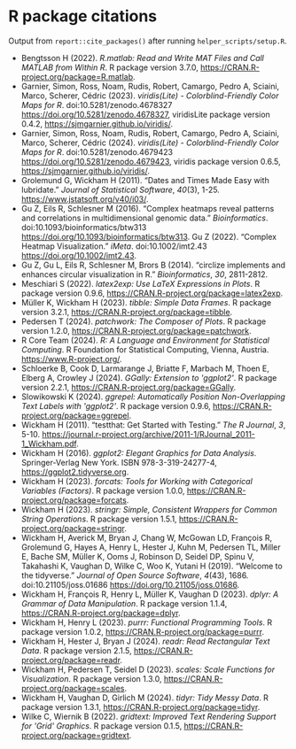 # R package citations

Output from `report::cite_packages()` after running `helper_scripts/setup.R`.

- Bengtsson H (2022). _R.matlab: Read and Write MAT Files and Call MATLAB from Within R_. R package version 3.7.0, <https://CRAN.R-project.org/package=R.matlab>.
- Garnier, Simon, Ross, Noam, Rudis, Robert, Camargo, Pedro A, Sciaini, Marco, Scherer, Cédric (2023). _viridis(Lite) - Colorblind-Friendly Color Maps for R_. doi:10.5281/zenodo.4678327 <https://doi.org/10.5281/zenodo.4678327>, viridisLite package version 0.4.2, <https://sjmgarnier.github.io/viridis/>.
- Garnier, Simon, Ross, Noam, Rudis, Robert, Camargo, Pedro A, Sciaini, Marco, Scherer, Cédric (2024). _viridis(Lite) - Colorblind-Friendly Color Maps for R_. doi:10.5281/zenodo.4679423 <https://doi.org/10.5281/zenodo.4679423>, viridis package version 0.6.5, <https://sjmgarnier.github.io/viridis/>.
- Grolemund G, Wickham H (2011). “Dates and Times Made Easy with lubridate.” _Journal of Statistical Software_, *40*(3), 1-25. <https://www.jstatsoft.org/v40/i03/>.
- Gu Z, Eils R, Schlesner M (2016). “Complex heatmaps reveal patterns and correlations in multidimensional genomic data.” _Bioinformatics_. doi:10.1093/bioinformatics/btw313 <https://doi.org/10.1093/bioinformatics/btw313>. Gu Z (2022). “Complex Heatmap Visualization.” _iMeta_. doi:10.1002/imt2.43 <https://doi.org/10.1002/imt2.43>.
- Gu Z, Gu L, Eils R, Schlesner M, Brors B (2014). “circlize implements and enhances circular visualization in R.” _Bioinformatics_, *30*, 2811-2812.
- Meschiari S (2022). _latex2exp: Use LaTeX Expressions in Plots_. R package version 0.9.6, <https://CRAN.R-project.org/package=latex2exp>.
- Müller K, Wickham H (2023). _tibble: Simple Data Frames_. R package version 3.2.1, <https://CRAN.R-project.org/package=tibble>.
- Pedersen T (2024). _patchwork: The Composer of Plots_. R package version 1.2.0, <https://CRAN.R-project.org/package=patchwork>.
- R Core Team (2024). _R: A Language and Environment for Statistical Computing_. R Foundation for Statistical Computing, Vienna, Austria. <https://www.R-project.org/>.
- Schloerke B, Cook D, Larmarange J, Briatte F, Marbach M, Thoen E, Elberg A, Crowley J (2024). _GGally: Extension to 'ggplot2'_. R package version 2.2.1, <https://CRAN.R-project.org/package=GGally>.
- Slowikowski K (2024). _ggrepel: Automatically Position Non-Overlapping Text Labels with 'ggplot2'_. R package version 0.9.6, <https://CRAN.R-project.org/package=ggrepel>.
- Wickham H (2011). “testthat: Get Started with Testing.” _The R Journal_, *3*, 5-10. <https://journal.r-project.org/archive/2011-1/RJournal_2011-1_Wickham.pdf>.
- Wickham H (2016). _ggplot2: Elegant Graphics for Data Analysis_. Springer-Verlag New York. ISBN 978-3-319-24277-4, <https://ggplot2.tidyverse.org>.
- Wickham H (2023). _forcats: Tools for Working with Categorical Variables (Factors)_. R package version 1.0.0, <https://CRAN.R-project.org/package=forcats>.
- Wickham H (2023). _stringr: Simple, Consistent Wrappers for Common String Operations_. R package version 1.5.1, <https://CRAN.R-project.org/package=stringr>.
- Wickham H, Averick M, Bryan J, Chang W, McGowan LD, François R, Grolemund G, Hayes A, Henry L, Hester J, Kuhn M, Pedersen TL, Miller E, Bache SM, Müller K, Ooms J, Robinson D, Seidel DP, Spinu V, Takahashi K, Vaughan D, Wilke C, Woo K, Yutani H (2019). “Welcome to the tidyverse.” _Journal of Open Source Software_, *4*(43), 1686. doi:10.21105/joss.01686 <https://doi.org/10.21105/joss.01686>.
- Wickham H, François R, Henry L, Müller K, Vaughan D (2023). _dplyr: A Grammar of Data Manipulation_. R package version 1.1.4, <https://CRAN.R-project.org/package=dplyr>.
- Wickham H, Henry L (2023). _purrr: Functional Programming Tools_. R package version 1.0.2, <https://CRAN.R-project.org/package=purrr>.
- Wickham H, Hester J, Bryan J (2024). _readr: Read Rectangular Text Data_. R package version 2.1.5, <https://CRAN.R-project.org/package=readr>.
- Wickham H, Pedersen T, Seidel D (2023). _scales: Scale Functions for Visualization_. R package version 1.3.0, <https://CRAN.R-project.org/package=scales>.
- Wickham H, Vaughan D, Girlich M (2024). _tidyr: Tidy Messy Data_. R package version 1.3.1, <https://CRAN.R-project.org/package=tidyr>.
- Wilke C, Wiernik B (2022). _gridtext: Improved Text Rendering Support for 'Grid' Graphics_. R package version 0.1.5, <https://CRAN.R-project.org/package=gridtext>.

